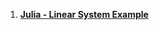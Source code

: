 1. **[Julia - Linear System Example](https://www.matecdev.com/posts/julia-efficient-solution-linear-systems.html)**



